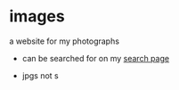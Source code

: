 # images
a website for my photographs
- can be searched for on my [search page](https://skparab1.github.io/search)

- jpgs not s

